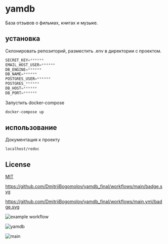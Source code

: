 # yamdb

База отзывов о фильмах, книгах и музыке.

## установка

Склонировать репозиторий, разместить .env в директории с проектом.

```python
SECRET_KEY=******
EMAIL_HOST_USER=******
DB_ENGINE=******
DB_NAME=******
POSTGRES_USER=******
POSTGRES_******
DB_HOST=******
DB_PORT=******
```

Запустить docker-compose

```bash
docker-compose up
```

## использование

Документация к проекту
```
localhost/redoc
```

## License
[MIT](https://choosealicense.com/licenses/mit/)



https://github.com/DmitriiBogomolov/yamdb_final/workflows/main/badge.svg

https://github.com/DmitriiBogomolov/yamdb_final/workflows/main.yml/badge.svg


![example workflow](https://github.com/DmitriiBogomolov/yamdb_final/workflows/main/badge.svg)


![yamdb](https://github.com/dmitriibogomolov/yamdb_final/workflows/main/badge.svg?branch=master)

![main](https://github.com/dmitriibogomolov/yamdb_final/workflows/main/badge.svg)